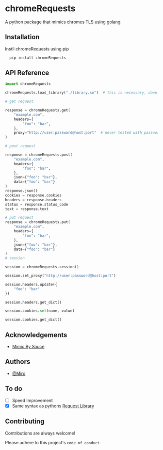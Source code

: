 # chromeRequests

A python package that mimics chromes TLS using golang

## Installation

Instll chromeRequests using pip

```bash
  pip install chromeRequests
```

## API Reference

```py
import chromeRequests

chromeRequests.load_library("./library.so")  # this is necessary, download from go folder.

# get request

response = chromeRequests.get(
    "example.com",
    headers={
        "foo": "bar",
    },
    proxy="http://user:password@host:port"  # never tested with passwordless.
)

# post request

response = chromeRequests.post(
    "example.com",
    headers={
        "foo": "bar",
    },
    json={"foo": "bar"},
    data={"foo": "bar"}
)
response.json()
cookies = response.cookies
headers = response.headers
status = response.status_code
text = response.text

# put request
response = chromeRequests.put(
    "example.com",
    headers={
        "foo": "bar",
    },
    json={"foo": "bar"},
    data={"foo": "bar"}
)
# session

session = chromeRequests.session()

session.set_proxy("http://user:password@host:port")

session.headers.update({
    "foo": "bar"
})

session.headers.get_dict()

session.cookies.set(name, value)

session.cookies.get_dict()

```

## Acknowledgements

- [Mimic By Sauce](https://github.com/saucesteals/mimic)

## Authors

- [@Miro](https://github.com/miromiro11)

## To do

- [ ] Speed Improvement
- [x] Same syntax as pythons [Request Library](https://pypi.org/project/requests/)

## Contributing

Contributions are always welcome!

Please adhere to this project's `code of conduct`.
